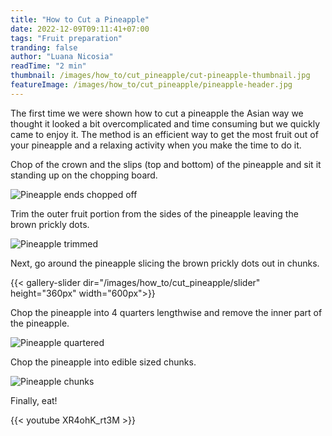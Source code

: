 ```yaml
---
title: "How to Cut a Pineapple"
date: 2022-12-09T09:11:41+07:00
tags: "Fruit preparation"
tranding: false
author: "Luana Nicosia"
readTime: "2 min"
thumbnail: /images/how_to/cut_pineapple/cut-pineapple-thumbnail.jpg
featureImage: /images/how_to/cut_pineapple/pineapple-header.jpg
---
```


The first time we were shown how to cut a pineapple the Asian way we thought it looked a bit overcomplicated and time consuming but we quickly came to enjoy it. The method is an efficient way to get the most fruit out of your pineapple and a relaxing activity when you make the time to do it. 

Chop of the crown and the slips (top and bottom) of the pineapple and sit it standing up on the chopping board.

![Pineapple ends chopped off](Https://drive.google.com/uc?export=view&id=1bRZL7E1--B-u2hC0tAaKHrR2F17KIdpU)

Trim the outer fruit portion from the sides of the pineapple leaving the brown prickly dots. 

![Pineapple trimmed](Https://drive.google.com/uc?export=view&id=1CZLBkDNc6s04Af36gnqOv32ZKOhA2cjM)

Next, go around the pineapple slicing the brown prickly dots out in chunks.

{{< gallery-slider dir="/images/how_to/cut_pineapple/slider" height="360px" width="600px">}}

Chop the pineapple into 4 quarters lengthwise and remove the inner part of the pineapple.

![Pineapple quartered](Https://drive.google.com/uc?export=view&id=1UNaQPqnhWPIcbzBajVII3PhLh4msF1tZ)

Chop the pineapple into edible sized chunks.

![Pineapple chunks](Https://drive.google.com/uc?export=view&id=14fyrqZkzdhr__nvLNynw3gGCtv65yCNS)

Finally, eat!

{{< youtube XR4ohK_rt3M >}}